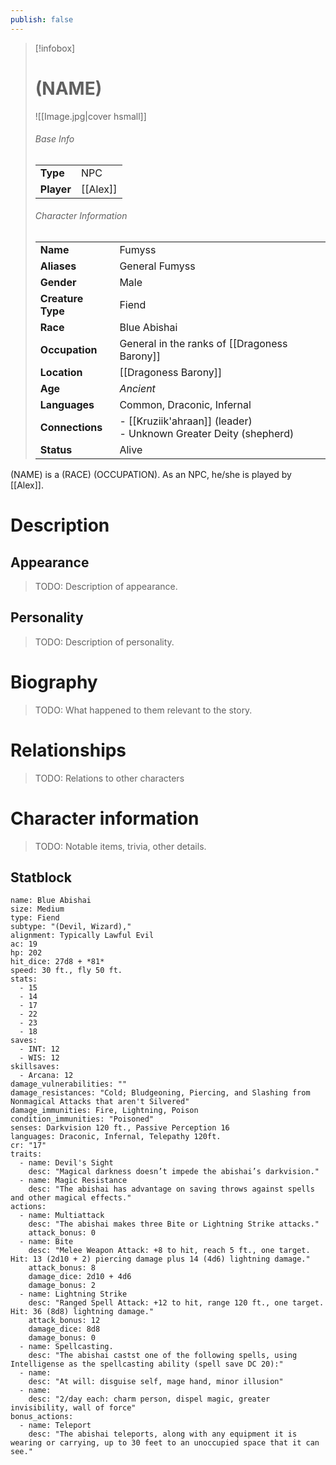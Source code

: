 ```yaml
---
publish: false
---
```

> [!infobox]  
> # (NAME) 
> ![[Image.jpg|cover hsmall]]  
> ###### Base Info
> | | |  
> |---|---|  
> | **Type** | NPC |
> | **Player** | [[Alex]] |
> ###### Character Information  
> | | |  
> |---|---|  
> | **Name** | Fumyss |
> | **Aliases** | General Fumyss |
> | **Gender** | Male | 
> | **Creature Type** | Fiend |
> | **Race** | Blue Abishai |  
> | **Occupation** | General in the ranks of [[Dragoness Barony]] |  
> | **Location** | [[Dragoness Barony]] |
> | **Age** | *Ancient* |
> | **Languages** | Common, Draconic, Infernal |  
> | **Connections** | - [[Kruziik'ahraan]] (leader)<br>- Unknown Greater Deity (shepherd) |
> | **Status** | Alive |

(NAME) is a (RACE) (OCCUPATION). As an NPC, he/she is played by [[Alex]].
# Description
## Appearance
> TODO: Description of appearance.
## Personality
> TODO: Description of personality.
# Biography
> TODO: What happened to them relevant to the story.
# Relationships
> TODO: Relations to other characters
# Character information
> TODO: Notable items, trivia, other details.

## Statblock
```statblock
name: Blue Abishai
size: Medium
type: Fiend
subtype: "(Devil, Wizard),"
alignment: Typically Lawful Evil
ac: 19
hp: 202
hit_dice: 27d8 + *81*
speed: 30 ft., fly 50 ft.
stats:
  - 15
  - 14
  - 17
  - 22
  - 23
  - 18
saves:
  - INT: 12
  - WIS: 12
skillsaves:
  - Arcana: 12
damage_vulnerabilities: ""
damage_resistances: "Cold; Bludgeoning, Piercing, and Slashing from Nonmagical Attacks that aren't Silvered"
damage_immunities: Fire, Lightning, Poison
condition_immunities: "Poisoned"
senses: Darkvision 120 ft., Passive Perception 16
languages: Draconic, Infernal, Telepathy 120ft.
cr: "17"
traits:
  - name: Devil's Sight
    desc: "Magical darkness doesn’t impede the abishai’s darkvision."
  - name: Magic Resistance
    desc: "The abishai has advantage on saving throws against spells and other magical effects."
actions:
  - name: Multiattack
    desc: "The abishai makes three Bite or Lightning Strike attacks."
    attack_bonus: 0
  - name: Bite
    desc: "Melee Weapon Attack: +8 to hit, reach 5 ft., one target. Hit: 13 (2d10 + 2) piercing damage plus 14 (4d6) lightning damage."
    attack_bonus: 8
    damage_dice: 2d10 + 4d6
    damage_bonus: 2
  - name: Lightning Strike
    desc: "Ranged Spell Attack: +12 to hit, range 120 ft., one target. Hit: 36 (8d8) lightning damage."
    attack_bonus: 12
    damage_dice: 8d8
    damage_bonus: 0
  - name: Spellcasting.
    desc: "The abishai castst one of the following spells, using Intelligense as the spellcasting ability (spell save DC 20):"
  - name:
    desc: "At will: disguise self, mage hand, minor illusion"
  - name:
    desc: "2/day each: charm person, dispel magic, greater invisibility, wall of force"
bonus_actions:
  - name: Teleport
    desc: "The abishai teleports, along with any equipment it is wearing or carrying, up to 30 feet to an unoccupied space that it can see."
```
